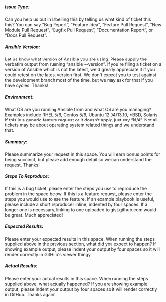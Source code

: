 ##### Issue Type:

Can you help us out in labelling this by telling us what kind of ticket this this?  You can say “Bug Report”, “Feature Idea”, “Feature Pull Request”, “New Module Pull Request”, “Bugfix Pull Request”, “Documentation Report”, or “Docs Pull Request”.

##### Ansible Version:

Let us know what version of Ansible you are using.  Please supply the verbatim output from running “ansible --version”.  If you're filing a ticket on a version of Ansible which is not the latest, we'd greatly appreciate it if you could retest on the latest version first.  We don't expect you to test against the development branch most of the time, but we may ask for that if you have cycles.  Thanks!

##### Environment:

What OS are you running Ansible from and what OS are you managing?  Examples include RHEL 5/6, Centos 5/6, Ubuntu 12.04/13.10, *BSD, Solaris.  If this is a generic feature request or it doesn’t apply, just say “N/A”.  Not all tickets may be about operating system related things and we understand that.

##### Summary:

Please summarize your request in this space.  You will earn bonus points for being succinct, but please add enough detail so we can understand the request.  Thanks!

##### Steps To Reproduce:

If this is a bug ticket, please enter the steps you use to reproduce the problem in the space below.  If this is a feature request, please enter the steps you would use to use the feature.  If an example playbook is useful, please include a short reproducer inline, indented by four spaces.  If a longer one is necessary, linking to one uploaded to gist.github.com would be great.  Much appreciated!

##### Expected Results:

Please enter your expected results in this space.  When running the steps supplied above in the previous section, what did you expect to happen?  If showing example output, please indent your output by four spaces so it will render correctly in GitHub's viewer thingy.

##### Actual Results:

Please enter your actual results in this space.  When running the steps supplied above, what actually happened?  If you are showing example output, please indent your output by four spaces so it will render correctly in GitHub.  Thanks again!

